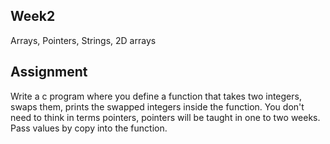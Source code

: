 ## Week2

Arrays, Pointers, Strings, 2D arrays

## Assignment

Write a c program where you define a function that takes two integers,
swaps them, prints the swapped integers inside the function. You don't need to think in terms pointers, pointers will be taught in one to two weeks.
Pass values by copy into the function.
